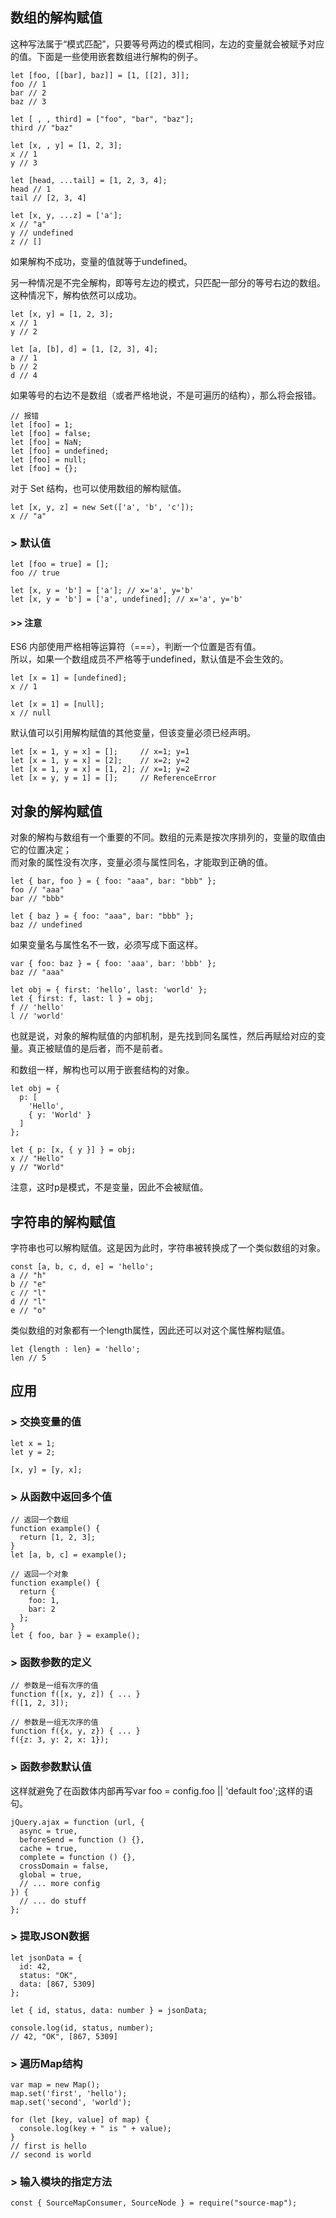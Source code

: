 ## 数组的解构赋值
这种写法属于“模式匹配”，只要等号两边的模式相同，左边的变量就会被赋予对应的值。下面是一些使用嵌套数组进行解构的例子。

	let [foo, [[bar], baz]] = [1, [[2], 3]];
	foo // 1
	bar // 2
	baz // 3
	
	let [ , , third] = ["foo", "bar", "baz"];
	third // "baz"
	
	let [x, , y] = [1, 2, 3];
	x // 1
	y // 3
	
	let [head, ...tail] = [1, 2, 3, 4];
	head // 1
	tail // [2, 3, 4]
	
	let [x, y, ...z] = ['a'];
	x // "a"
	y // undefined
	z // []

如果解构不成功，变量的值就等于undefined。

另一种情况是不完全解构，即等号左边的模式，只匹配一部分的等号右边的数组。这种情况下，解构依然可以成功。

	let [x, y] = [1, 2, 3];
	x // 1
	y // 2
	
	let [a, [b], d] = [1, [2, 3], 4];
	a // 1
	b // 2
	d // 4

如果等号的右边不是数组（或者严格地说，不是可遍历的结构），那么将会报错。
	
	// 报错
	let [foo] = 1;
	let [foo] = false;
	let [foo] = NaN;
	let [foo] = undefined;
	let [foo] = null;
	let [foo] = {};

对于 Set 结构，也可以使用数组的解构赋值。

	let [x, y, z] = new Set(['a', 'b', 'c']);
	x // "a"

### > 默认值

	let [foo = true] = [];
	foo // true
	
	let [x, y = 'b'] = ['a']; // x='a', y='b'
	let [x, y = 'b'] = ['a', undefined]; // x='a', y='b'

#### >> 注意
ES6 内部使用严格相等运算符（===），判断一个位置是否有值。<br/>
所以，如果一个数组成员不严格等于undefined，默认值是不会生效的。

	let [x = 1] = [undefined];
	x // 1
	
	let [x = 1] = [null];
	x // null

默认值可以引用解构赋值的其他变量，但该变量必须已经声明。

	let [x = 1, y = x] = [];     // x=1; y=1
	let [x = 1, y = x] = [2];    // x=2; y=2
	let [x = 1, y = x] = [1, 2]; // x=1; y=2
	let [x = y, y = 1] = [];     // ReferenceError

## 对象的解构赋值
对象的解构与数组有一个重要的不同。数组的元素是按次序排列的，变量的取值由它的位置决定；<br/>
而对象的属性没有次序，变量必须与属性同名，才能取到正确的值。

	let { bar, foo } = { foo: "aaa", bar: "bbb" };
	foo // "aaa"
	bar // "bbb"
	
	let { baz } = { foo: "aaa", bar: "bbb" };
	baz // undefined

如果变量名与属性名不一致，必须写成下面这样。

	var { foo: baz } = { foo: 'aaa', bar: 'bbb' };
	baz // "aaa"
	
	let obj = { first: 'hello', last: 'world' };
	let { first: f, last: l } = obj;
	f // 'hello'
	l // 'world'

也就是说，对象的解构赋值的内部机制，是先找到同名属性，然后再赋给对应的变量。真正被赋值的是后者，而不是前者。

和数组一样，解构也可以用于嵌套结构的对象。

	let obj = {
	  p: [
	    'Hello',
	    { y: 'World' }
	  ]
	};
	
	let { p: [x, { y }] } = obj;
	x // "Hello"
	y // "World"

注意，这时p是模式，不是变量，因此不会被赋值。

## 字符串的解构赋值
字符串也可以解构赋值。这是因为此时，字符串被转换成了一个类似数组的对象。

	const [a, b, c, d, e] = 'hello';
	a // "h"
	b // "e"
	c // "l"
	d // "l"
	e // "o"

类似数组的对象都有一个length属性，因此还可以对这个属性解构赋值。

	let {length : len} = 'hello';
	len // 5

## 应用
### > 交换变量的值
	let x = 1;
	let y = 2;
	
	[x, y] = [y, x];

### > 从函数中返回多个值

	// 返回一个数组
	function example() {
	  return [1, 2, 3];
	}
	let [a, b, c] = example();
	
	// 返回一个对象
	function example() {
	  return {
	    foo: 1,
	    bar: 2
	  };
	}
	let { foo, bar } = example();

### > 函数参数的定义

	// 参数是一组有次序的值
	function f([x, y, z]) { ... }
	f([1, 2, 3]);
	
	// 参数是一组无次序的值
	function f({x, y, z}) { ... }
	f({z: 3, y: 2, x: 1});

### > 函数参数默认值
这样就避免了在函数体内部再写var foo = config.foo || 'default foo';这样的语句。

	jQuery.ajax = function (url, {
	  async = true,
	  beforeSend = function () {},
	  cache = true,
	  complete = function () {},
	  crossDomain = false,
	  global = true,
	  // ... more config
	}) {
	  // ... do stuff
	};

### > 提取JSON数据

	let jsonData = {
	  id: 42,
	  status: "OK",
	  data: [867, 5309]
	};
	
	let { id, status, data: number } = jsonData;
	
	console.log(id, status, number);
	// 42, "OK", [867, 5309]

### > 遍历Map结构

	var map = new Map();
	map.set('first', 'hello');
	map.set('second', 'world');
	
	for (let [key, value] of map) {
	  console.log(key + " is " + value);
	}
	// first is hello
	// second is world

### > 输入模块的指定方法

	const { SourceMapConsumer, SourceNode } = require("source-map");